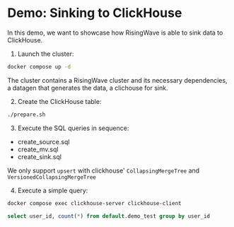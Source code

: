 # Demo: Sinking to ClickHouse

In this demo, we want to showcase how RisingWave is able to sink data to ClickHouse.

1. Launch the cluster:

```sh
docker compose up -d
```

The cluster contains a RisingWave cluster and its necessary dependencies, a datagen that generates the data, a clichouse for sink.


2. Create the ClickHouse table:

```sh
./prepare.sh
```

3. Execute the SQL queries in sequence:

- create_source.sql
- create_mv.sql
- create_sink.sql

We only support `upsert` with clickhouse' `CollapsingMergeTree` and `VersionedCollapsingMergeTree`

4. Execute a simple query:

```sh
docker compose exec clickhouse-server clickhouse-client
```

```sql
select user_id, count(*) from default.demo_test group by user_id
```
